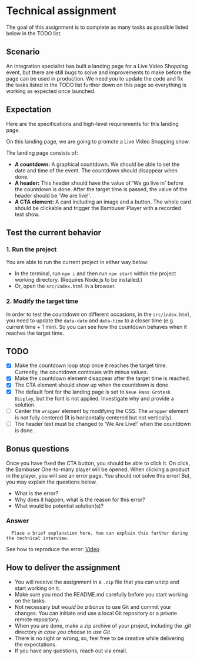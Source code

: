 # Technical assignment
The goal of this assignment is to complete as many tasks as possible listed below in the TODO list. 

## Scenario
An integration specialist has built a landing page for a Live Video Shopping event, but there are still bugs to solve and improvements to make before the page can be used in production. We need you to update the code and fix the tasks listed in the TODO list further down on this page so everything is working as expected once launched. 

## Expectation
Here are the specifications and high-level requirements for this landing page.

On this landing page, we are going to promote a Live Video Shopping show. 

The landing page consists of:
- **A countdown:** A graphical countdown. We should be able to set the date and time of the event. The countdown should disappear when done.
- **A header:** This header should have the value of 'We go live in' before the countdown is done. After the target time is passed, the value of the header should be 'We are live!'.
- **A CTA element:** A card including an image and a button. The whole card should be clickable and trigger the Bambuser Player with a recorded test show.

## Test the current behavior
### 1. Run the project
You are able to run the current project in either way below:
 - In the terminal, run `npm i` and then run `npm start` within the project working directory. (Requires Node.js to be installed.)
 - Or, open the `src/index.html` in a browser.

### 2. Modify the target time
In order to test the countdown on different occasions, in the `src/index.html`, you need to update the `data-date` and `data-time` to a closer time (e.g. current time + 1 min). So you can see how the countdown behaves when it reaches the target time.
## TODO
  - [X]  Make the countdown loop stop once it reaches the target time. Currently, the countdown continues with minus values. 
  - [X]  Make the countdown element disappear after the target time is reached.
  - [X]  The CTA element should show up when the countdown is done.
  - [X]  The default font for the landing page is set to `Neue Haas Grotesk Display`, but the font is not applied. Investigate why and provide a solution.
  - [ ]  Center the `wrapper` element by modifying the CSS. The `wrapper` element is not fully centered (It is horizontally centered but not vertically). 
  - [ ]  The header text must be changed to 'We Are Live!' when the countdown is done.

## Bonus questions
Once you have fixed the CTA button, you should be able to click it. On click, the Bambuser One-to-many player will be opened. When clicking a product in the player, you will see an error page. You should not solve this error! But, you may explain the questions below. 
   - What is the error?
   - Why does it happen, what is the reason for this error?
   - What would be potential solution(s)?

### Answer
      Place a brief explanation here. You can explain this further during the technical interview.


See how to reproduce the error: [Video](producing-iframe-error.mp4)




## How to deliver the assignment
- You will receive the assignment in a `.zip` file that you can unzip and start working on it.
- Make sure you read the README.md carefully before you start working on the tasks.
- Not necessary but *would be a bonus* to use Git and commit your changes. You can initiate and use a local Git repository or a private remote repository.
- When you are done, make a zip archive of your project, including the .git directory *in case you choose to use Git*.
- There is no right or wrong, so, feel free to be creative while delivering the expectations.
- If you have any questions, reach out via email.